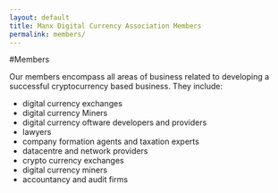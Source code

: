 ```yaml
---
layout: default
title: Manx Digital Currency Association Members
permalink: members/
---
```


#Members

Our members encompass all areas of business related to developing a successful cryptocurrency based business. They include:

* digital currency exchanges
* digital currency Miners
* digital currency oftware developers and providers
* lawyers
* company formation agents and taxation experts
* datacentre and network providers
* crypto currency exchanges
* digital currency miners
* accountancy and audit firms